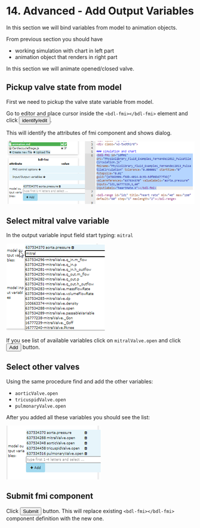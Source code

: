 # 14. Advanced - Add Output Variables

In this section we will bind variables from model to animation objects.

From previous section you should have 
* working simulation with chart in left part
* animation object that renders in right part

In this section we will animate opened/closed valve.

## Pickup valve state from model

First we need to pickup the valve state variable from model.

Go to editor and place cursor inside the `<bdl-fmi></bdl-fmi>` element and click <button>identify/edit</button>.

This will identify the attributes of fmi component and shows dialog.

![EditorFmiIdentify](EditorFmiIdentify.png)


## Select mitral valve variable

In the output variable input field start typing: `mitral`

![EditorFmiMitral](EditorFmiMitral.png)


If you see list of available variables click on `mitralValve.open` and
click <button><i class="fa fa-plus"></i> Add</button> button.


## Select other valves

Using the same procedure find and add the other variables:
* `aorticValve.open`
* `tricuspidValve.open`
* `pulmonaryValve.open`

After you added all these variables you should see the list:
    
![EditorFmiValves](EditorFmiValves.png)

## Submit fmi component
Click <button>Submit</button> button. This will replace existing `<bdl-fmi></bdl-fmi>` component definition with the new one.

